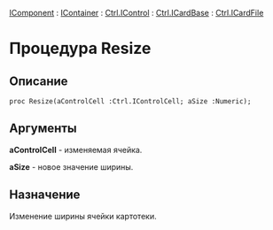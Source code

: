 ﻿---
Link: .Ctrl.ICardFile.@Resize
---

[IComponent](topic:Com.Custom.ComClasses.IComponent.Default) :
[IContainer](topic:Com.Custom.ComClasses.IContainer.Default) :
[Ctrl.IControl](topic:Com.Custom.ComClasses.Ctrl.IControl.Default) :
[Ctrl.ICardBase](topic:Com.Custom.ComClasses.Ctrl.ICardBase.Default) :
[Ctrl.ICardFile](Default)

# Процедура Resize

## Описание

    proc Resize(aControlCell :Ctrl.IControlCell; aSize :Numeric);

## Аргументы

**aControlCell** - изменяемая ячейка.

**aSize** - новое значение ширины.

## Назначение

Изменение ширины ячейки картотеки.